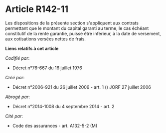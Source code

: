# Article R142-11

Les dispositions de la présente section s'appliquent aux contrats permettant que le montant du capital garanti au terme, le
cas échéant constitutif de la rente garantie, puisse être inférieur, à la date de versement, aux cotisations versées nettes
de frais.

**Liens relatifs à cet article**

_Codifié par_:

  - Décret n°76-667 du 16 juillet 1976

_Créé par_:

  - Décret n°2006-921 du 26 juillet 2006 - art. 1 () JORF 27 juillet 2006

_Abrogé par_:

  - Décret n°2014-1008 du 4 septembre 2014 - art. 2

_Cité par_:

  - Code des assurances - art. A132-5-2 (M)
